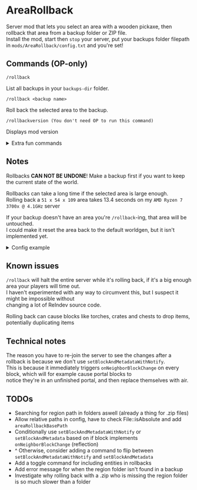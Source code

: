 # AreaRollback
Server mod that lets you select an area with a wooden pickaxe, then rollback that area from a backup folder or ZIP file. \
Install the mod, start then `stop` your server, put your backups folder filepath in `mods/AreaRollback/config.txt` and you're set! 

## Commands (OP-only)
```
/rollback
```
List all backups in your `backups-dir` folder.

```
/rollback <backup name>
```
Roll back the selected area to the backup.

```
/rollbackversion (You don't need OP to run this command)
```
Displays mod version

<details>
<summary>Extra fun commands</summary>

```
/rollbackflipdimension
```
All subsequent `/rollback`s will copy from the opposite dimension.

```
/rollbackfromself
```
Rollback by copying from the servers own region files. \
This could be useful if you're in a pinch and have no backup, it might have old enough data to restore a recent grief. \
(Actually, I think the region files are updated too frequently to be useful, but the feature is here)

</details>

## Notes
Rollbacks **CAN NOT BE UNDONE**! Make a backup first if you want to keep the current state of the world.

Rollbacks can take a long time if the selected area is large enough. \
Rolling back a `51 x 54 x 109` area takes 13.4 seconds on my `AMD Ryzen 7 3700x @ 4.1GHz` server

If your backup doesn't have an area you're `/rollback`-ing, that area will be untouched. \
I could make it reset the area back to the default worldgen, but it isn't implemented yet.

<details>
<summary>Config example</summary>

This is what the default `mods/AreaRollback/config.txt` looks like:
```
# Default empty config file generated by AreaRollbackServer

# REQUIRED! The folder containing all your backups as folders and/or .zip files
backups-dir=

# Only change this if you're really low on disk space and have another drive
# Since it is a temporary folder, it will be deleted after using /rollback, so don't be alarmed if it's suddenly missing
# When left empty or missing, the default is mods/AreaRollback/tmp-dont-delete
temporary-dir=
```
You only need to set the `backups-dir`. \
It has to be an absolute path:
```
# This works
backups-dir=/home/user/reindev-server/folder

# But these don't
backups-dir=./folder
backups-dir=~/folder

# Also, you can't have spaces around the '='. The example below does not work.
backups-dir = /some/path
```
</details>

## Known issues
`/rollback` will halt the entire server while it's rolling back, if it's a big enough area your players will time out. \
I haven't experimented with any way to circumvent this, but I suspect it might be impossible without \
changing a lot of ReIndev source code.

Rolling back can cause blocks like torches, crates and chests to drop items, potentially duplicating items

## Technical notes
The reason you have to re-join the server to see the changes after a rollback is because we don't use `setBlockAndMetadataWithNotify`. \
This is because it immediately triggers `onNeighborBlockChange` on every block, which will for example cause portal blocks to \
notice they're in an unfinished portal, and then replace themselves with air.

## TODOs
- Searching for region path in folders aswell (already a thing for .zip files)
- Allow relative paths in config, have to check File::isAbsolute and add `areaRollbackBasePath`
- Conditionally use `setBlockAndMetadataWithNotify` or `setBlockAndMetadata` based on if block implements `onNeighborBlockChange` (reflection)
- ^ Otherwise, consider adding a command to flip between `setBlockAndMetadataWithNotify` and `setBlockAndMetadata`
- Add a toggle command for including entities in rollbacks
- Add error message for when the region folder isn't found in a backup
- Investigate why rolling back with a .zip who is missing the region folder is so much slower than a folder